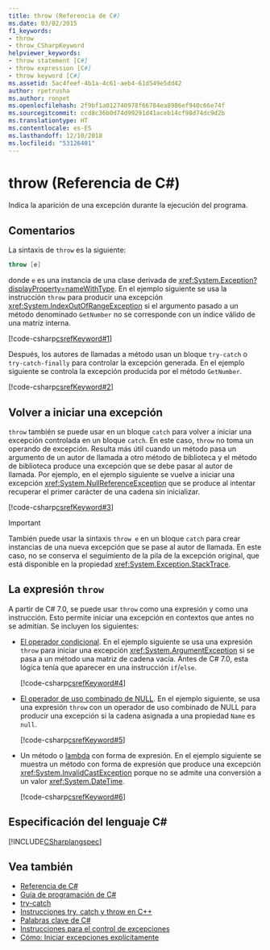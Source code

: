 ```yaml
---
title: throw (Referencia de C#)
ms.date: 03/02/2015
f1_keywords:
- throw
- throw_CSharpKeyword
helpviewer_keywords:
- throw statement [C#]
- throw expression [C#]
- throw keyword [C#]
ms.assetid: 5ac4feef-4b1a-4c61-aeb4-61d549e5dd42
author: rpetrusha
ms.author: ronpet
ms.openlocfilehash: 2f9bf1a012740978f66784ea8986ef940c66e74f
ms.sourcegitcommit: ccd8c36b0d74d99291d41aceb14cf98d74dc9d2b
ms.translationtype: HT
ms.contentlocale: es-ES
ms.lasthandoff: 12/10/2018
ms.locfileid: "53126401"
---
```

# <a name="throw-c-reference"></a>throw (Referencia de C#)

Indica la aparición de una excepción durante la ejecución del programa.  
  
## <a name="remarks"></a>Comentarios

La sintaxis de `throw` es la siguiente:

```csharp
throw [e]
```

donde `e` es una instancia de una clase derivada de <xref:System.Exception?displayProperty=nameWithType>. En el ejemplo siguiente se usa la instrucción `throw` para producir una excepción <xref:System.IndexOutOfRangeException> si el argumento pasado a un método denominado `GetNumber` no se corresponde con un índice válido de una matriz interna.

[!code-csharp[csrefKeyword#1](~/samples/snippets/csharp/language-reference/keywords/throw/throw-1.cs#1)]  

Después, los autores de llamadas a método usan un bloque `try-catch` o `try-catch-finally` para controlar la excepción generada. En el ejemplo siguiente se controla la excepción producida por el método `GetNumber`.

[!code-csharp[csrefKeyword#2](~/samples/snippets/csharp/language-reference/keywords/throw/throw-1.cs#2)]  

## <a name="re-throwing-an-exception"></a>Volver a iniciar una excepción

`throw` también se puede usar en un bloque `catch` para volver a iniciar una excepción controlada en un bloque `catch`.  En este caso, `throw` no toma un operando de excepción. Resulta más útil cuando un método pasa un argumento de un autor de llamada a otro método de biblioteca y el método de biblioteca produce una excepción que se debe pasar al autor de llamada. Por ejemplo, en el ejemplo siguiente se vuelve a iniciar una excepción <xref:System.NullReferenceException> que se produce al intentar recuperar el primer carácter de una cadena sin inicializar.

[!code-csharp[csrefKeyword#3](~/samples/snippets/csharp/language-reference/keywords/throw/throw-3.cs#3)]  

> [!IMPORTANT]
> También puede usar la sintaxis `throw e` en un bloque `catch` para crear instancias de una nueva excepción que se pase al autor de llamada. En este caso, no se conserva el seguimiento de la pila de la excepción original, que está disponible en la propiedad <xref:System.Exception.StackTrace>.

## <a name="the-throw-expression"></a>La expresión `throw`

A partir de C# 7.0, se puede usar `throw` como una expresión y como una instrucción. Esto permite iniciar una excepción en contextos que antes no se admitían. Se incluyen los siguientes:

- [El operador condicional](../operators/conditional-operator.md). En el ejemplo siguiente se usa una expresión `throw` para iniciar una excepción <xref:System.ArgumentException> si se pasa a un método una matriz de cadena vacía. Antes de C# 7.0, esta lógica tenía que aparecer en una instrucción `if`/`else`.

   [!code-csharp[csrefKeyword#4](~/samples/snippets/csharp/language-reference/keywords/throw/conditional.cs#1)]  
  
- [El operador de uso combinado de NULL](../operators/null-coalescing-operator.md). En el ejemplo siguiente, se usa una expresión `throw` con un operador de uso combinado de NULL para producir una excepción si la cadena asignada a una propiedad `Name` es `null`.

   [!code-csharp[csrefKeyword#5](~/samples/snippets/csharp/language-reference/keywords/throw/coalescing.cs#1)]  

- Un método o [lambda](../../lambda-expressions.md) con forma de expresión. En el ejemplo siguiente se muestra un método con forma de expresión que produce una excepción <xref:System.InvalidCastException> porque no se admite una conversión a un valor <xref:System.DateTime>.

   [!code-csharp[csrefKeyword#6](~/samples/snippets/csharp/language-reference/keywords/throw/exp-bodied.cs#1)]  

## <a name="c-language-specification"></a>Especificación del lenguaje C#  

[!INCLUDE[CSharplangspec](~/includes/csharplangspec-md.md)]  
  
## <a name="see-also"></a>Vea también

- [Referencia de C#](../index.md)  
- [Guía de programación de C#](../../programming-guide/index.md)  
- [try-catch](try-catch.md)  
- [Instrucciones try, catch y throw en C++](try-catch.md)  
- [Palabras clave de C#](index.md)  
- [Instrucciones para el control de excepciones](exception-handling-statements.md)  
- [Cómo: Iniciar excepciones explícitamente](../../../standard/exceptions/how-to-explicitly-throw-exceptions.md)